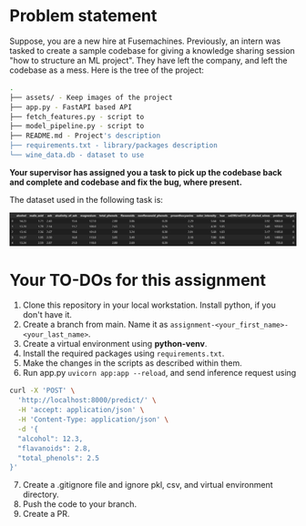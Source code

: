 # Problem statement

Suppose, you are a new hire at Fusemachines. Previously, an intern was tasked to create a sample codebase for giving a knowledge sharing session "how to structure an ML project". They have left the company, and left the codebase as a mess. Here is the tree of the project:

```bash
.
├── assets/ - Keep images of the project
├── app.py - FastAPI based API
├── fetch_features.py - script to 
├── model_pipeline.py - script to 
├── README.md - Project's description
├── requirements.txt - library/packages description
└── wine_data.db - dataset to use
```

__Your supervisor has assigned you a task to pick up the codebase back and complete and codebase and fix the bug, where present.__

The dataset used in the following task is:

![Image](./assets/data_info.png)

# Your TO-DOs for this assignment

1. Clone this repository in your local workstation. Install python, if you don't have it.
2. Create a branch from main. Name it as `assignment-<your_first_name>-<your_last_name>`.
3. Create a virtual environment using __python-venv__.
4. Install the required packages using `requirements.txt`.
5. Make the changes in the scripts as described within them.
6. Run app.py `uvicorn app:app --reload`, and send inference request using

```bash
curl -X 'POST' \
  'http://localhost:8000/predict/' \
  -H 'accept: application/json' \
  -H 'Content-Type: application/json' \
  -d '{
  "alcohol": 12.3,
  "flavanoids": 2.8,
  "total_phenols": 2.5
}'
```

7. Create a .gitignore file and ignore pkl, csv, and virtual environment directory.
8. Push the code to your branch.
9. Create a PR. 